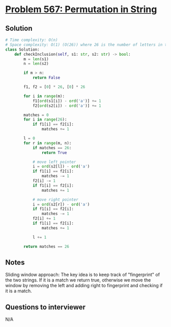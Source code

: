 # [Problem 567: Permutation in String](https://leetcode.com/problems/permutation-in-string/)

## Solution

```py
# Time complexity: O(n)
# Space complexity: O(1) (O(26)) where 26 is the number of letters in the alphabet
class Solution:
    def checkInclusion(self, s1: str, s2: str) -> bool:
        m = len(s1)
        n = len(s2)

        if m > n:
            return False

        f1, f2 = [0] * 26, [0] * 26

        for i in range(m):
            f1[ord(s1[i]) - ord('a')] += 1
            f2[ord(s2[i]) - ord('a')] += 1

        matches = 0
        for i in range(26):
            if f1[i] == f2[i]:
                matches += 1

        l = 0
        for r in range(m, n):
            if matches == 26:
                return True

            # move left pointer
            i = ord(s2[l]) - ord('a')
            if f1[i] == f2[i]:
                matches -= 1
            f2[i] -= 1
            if f1[i] == f2[i]:
                matches += 1

            # move right pointer
            i = ord(s2[r]) - ord('a')
            if f1[i] == f2[i]:
                matches -= 1
            f2[i] += 1
            if f1[i] == f2[i]:
                matches += 1

            l += 1

        return matches == 26
```

## Notes

Sliding window approach: The key idea is to keep track of "fingerprint" of the two strings. If it is a match we return true, otherwise we move the window by removing the left and adding right to fingerprint and checking if it is a match.

## Questions to interviewer

N/A
